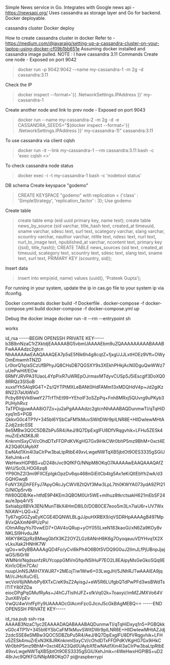 Simple News service in Go. Integrates with Google news api - https://newsapi.org/
Uses cassandra as storage layer and Go for backend. Docker deployable.

cassandra cluster
Docker deploy

How to create cassandra cluster in docker
Refer to - https://medium.com/@jayarajjg/setting-up-a-cassandra-cluster-on-your-laptop-using-docker-cf09b1bb651e
Assuming docker installed and cassandra image pulled.
NOTE : I have cassandra 3.11
Commands
Create one node - Exposed on port 9042
> docker run -p 9042:9042  --name my-cassandra-1 -m 2g -d cassandra:3.11

Check the IP
> docker inspect --format='{{ .NetworkSettings.IPAddress }}' my-cassandra-1

Create another node and link to prev node - Exposed on port 9043
> docker run --name my-cassandra-2 -m 2g -d -e CASSANDRA_SEEDS="$(docker inspect --format='{{ .NetworkSettings.IPAddress }}' my-cassandra-1)" cassandra:3.11

To use cassandra via client cqlsh
> docker run -it --link my-cassandra-1 --rm cassandra:3.11 bash -c 'exec cqlsh <<IP>>'

To check cassandra node status
> docker exec -i -t my-cassandra-1 bash -c 'nodetool status'

DB schema
Create keyspace "godemo"
> CREATE KEYSPACE "godemo" with replication = {'class' : 'SimpleStrategy', 'replication_factor' : 3};
> Use godemo

Create table
> create table emp (eid uuid primary key, name text);
> create table news_by_source (sid varchar, title_hash text, created_at timeuuid, sname varchar, sdesc text, surl text, scategory varchar, slang varchar, scountry varchar, nauthor varchar, ntitle text, ndesc text, nurl text, nurl_to_image text, npublished_at varchar, ncontent text, primary key ((sid), title_hash));
> CREATE TABLE news_sources (sid text, created_at timeuuid, scategory text, scountry text, sdesc text, slang text, sname text, surl text, PRIMARY KEY (scountry, sid));

Insert data
> insert into emp(eid, name) values (uuid(), 'Prateek Gupta');

For running in your system, update the ip in cas.go file to your system ip via ifconfig.

Docker commands
docker build -f Dockerfile .
docker-compose -f docker-compose.yml build
docker-compose -f docker-compose.yml up

Debug the docker image
docker run -it --rm --entrypoint sh <image name>

works


id_rsa
-----BEGIN OPENSSH PRIVATE KEY-----
b3BlbnNzaC1rZXktdjEAAAAABG5vbmUAAAAEbm9uZQAAAAAAAAABAAABFwAAAAdzc2gtcn
NhAAAAAwEAAQAAAQEA7p5sE5f6k6h4g8cqtZ+fjxgUJJLxtHOEz9Vft+OWyOmEmwmhTNZD
Lr0lorQ1q/aSCzUfBPhyJQ8CHsDB7QGSXY9s3XEkhPHkjAcN0DguQwWWz7uUePwHif/EOw
6RMYJRVPA31UaoL4YpPixR7uWREpOJrmaxMTdyvCUSp5J5iEscglf3DoXQ08RRQz3SlSoB
xuxsfYh5Alq9G4T+Zs/QYTPtMXLeBANt0HdFAMm13xMDQHdV4p+Jd2giKz8N22i7aUbWxO
Pcby8IHjVk6lweY27TrfThEt99+YEholF3oSZpPq+Fnh8MRxj5QUvrg9uPKyb3PUHyhRvz
TaTPDiqjuwAAA8iO7Zo+ju2aPgAAAAdzc2gtcnNhAAABAQDunmwTl/qTqHiDxyq1n5+PGB
QkkvG0c4TP1V+345bI6YSbCaFM1kMuvSWitDWr9pILNR8E+HIlDwIewMHtAZJdj2zdcSSE
8eSMBw3QOC5DBZbPu5R4/AeJ/8Q7DpExglFU8DfVRqgvhik+LFHu5ZESk4muZrExN3K8JR
KnknmISxyCV/cOhdDTxFFDPdKVKgHG7Gx9iHkCWr0bhP5mz9BhM+0xct4EA23Qd0UAybXf
EwNAd1Xin4l3aCIrPw3baLtpRtbE49xvLwgeNWTqXB5jbtOt9OES3335gSGiUXehJmk+r4
WeHwxHGPlBS+uD248rJvc9QfKFG/NNpM8OKqO7AAAAAwEAAQAAAQAfZWrU/Sc0LHOG6zq8
YP9OhZ2I3mi9FIICEpIgkOpzDv6qo468nGiEitCb4tg5Ax1eKiQltEbYh2wA/d3GQHGwq8
FoNY3XjDhFEFyJ7ApyORcJyCWV8ZtQVf3Mw3LpL7th0KWYA073ydA9ZPl21G/NIOp5rvtb
fW80QDB/Ke+htfdE9P4KEm3QBOM0Ur5WE+mIhuz8tkrctsakH621mEbSF24au/e3pq4rVS
Sxhiabjz8BVk3EN/MunT8kX4HmD8lL0/DOB0CE7eoo5m3Ln7iaU6r+UV7WxNXAW+LQG+kZ
Ty67xgGGZyaEyKCGE4DQNWLBLgJJpuHXRBX9/qVSDRHpAAAAgB497Mp8VxQAXmNHPUzPxi
iOImARqyYo70vwED7+OAV4oQRup+yOY055LxeN183kaoGi/xN6Za9KOy8vNKLSl9HvduJM
X6KY8KQjzRzBMwgGbfX3KZ2OYZLGz8ANnH8K6g7OyoqauuVDYHvq1X2XvLkuXak2HNHK7W
igOo+w0yBBAAAAgQD4Fo/yCvl6kPh4O6B0t5VDQ9G0uJ2IlmJLfPjUBnpJjajwG5/6i0rW
WMNnVNqdssnfzRUYcoppGMVnGfqvNSIHuP7EO2L8EAipyMsGeGkoSQq9EKin1cOEm7CAr/
nuupUnNSJMiH7XWJR7+2MEojTiw1Ww6+03LwgJH/5JNhRJTwAAAIEA9jqM//cJHoXuCrEL
wcVoV6jiNMvbPy8XTxC/eK9sZ2AyisgJ+eW5R6LUfgbQTdPwPFd3wsBWdTslTlTY80fZDa
eiocDPgPqGMufRyAs+J4hCJTislhlJFZ+sfkVq02k+7oaxyi//mMZJMXVo64V2unX8VpEv
VwQU4wVnfFpYy9UAAAAOcGlAcmFzcGJlcnJ5cGkBAgMEBQ==
-----END OPENSSH PRIVATE KEY-----


id_rsa.pub
ssh-rsa AAAAB3NzaC1yc2EAAAADAQABAAABAQDunmwTl/qTqHiDxyq1n5+PGBQkkvG0c4TP1V+345bI6YSbCaFM1kMuvSWitDWr9pILNR8E+HIlDwIewMHtAZJdj2zdcSSE8eSMBw3QOC5DBZbPu5R4/AeJ/8Q7DpExglFU8DfVRqgvhik+LFHu5ZESk4muZrExN3K8JRKnknmISxyCV/cOhdDTxFFDPdKVKgHG7Gx9iHkCWr0bhP5mz9BhM+0xct4EA23Qd0UAybXfEwNAd1Xin4l3aCIrPw3baLtpRtbE49xvLwgeNWTqXB5jbtOt9OES3335gSGiUXehJmk+r4WeHwxHGPlBS+uD248rJvc9QfKFG/NNpM8OKqO7 pi@raspberrypi